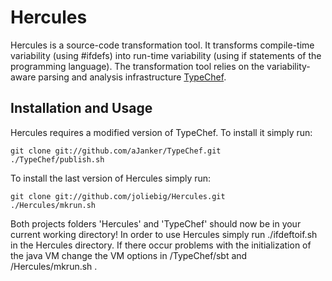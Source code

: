 Hercules
========

Hercules is a source-code transformation tool.
It transforms compile-time variability (using #ifdefs) into run-time variability (using if statements of the programming language).
The transformation tool relies on the variability-aware parsing and analysis infrastructure [TypeChef](https://ckaestne.github.io/TypeChef/).


Installation and Usage
----------------------

Hercules requires a modified version of TypeChef. To install it simply run:

    git clone git://github.com/aJanker/TypeChef.git
    ./TypeChef/publish.sh

To install the last version of Hercules simply run:

	git clone git://github.com/joliebig/Hercules.git
	./Hercules/mkrun.sh

Both projects folders 'Hercules' and 'TypeChef' should now be in your current working directory! In order to use Hercules simply run ./ifdeftoif.sh in the Hercules directory.
If there occur problems with the initialization of the java VM change the VM options in /TypeChef/sbt and /Hercules/mkrun.sh .